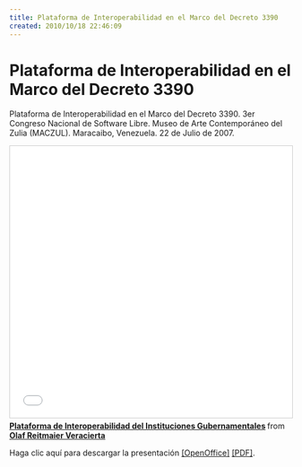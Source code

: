 ```yaml
---
title: Plataforma de Interoperabilidad en el Marco del Decreto 3390
created: 2010/10/18 22:46:09
---
```


# Plataforma de Interoperabilidad en el Marco del Decreto 3390

Plataforma de Interoperabilidad en el Marco del Decreto 3390. 3er Congreso Nacional de Software Libre. Museo de Arte Contemporáneo del Zulia (MACZUL). Maracaibo, Venezuela. 22 de Julio de 2007.

<iframe src="//www.slideshare.net/slideshow/embed_code/key/2WwduOeJth5bCs" width="595" height="485" frameborder="0" marginwidth="0" marginheight="0" scrolling="no" style="border:1px solid #CCC; border-width:1px; margin-bottom:5px; max-width: 100%;" allowfullscreen> </iframe> <div style="margin-bottom:5px"> <strong> <a href="//www.slideshare.net/olafrv/plataforma-de-interoperabilidad-del-instituciones-gubernamentales" title="Plataforma de Interoperabilidad del Instituciones Gubernamentales" target="_blank">Plataforma de Interoperabilidad del Instituciones Gubernamentales</a> </strong> from <strong><a href="https://www.slideshare.net/olafrv" target="_blank">Olaf Reitmaier Veracierta</a></strong> </div>

Haga clic aquí para descargar la presentación [[OpenOffice]](https://www.olafrv.com/wp-content/uploads/2010/10/INTEROPERABILIDAD-EGOB-MACZUL-Olaf.odp) [[PDF]](https://www.olafrv.com/wp-content/uploads/2010/10/INTEROPERABILIDAD-EGOB-MACZUL-Olaf.pdf).
